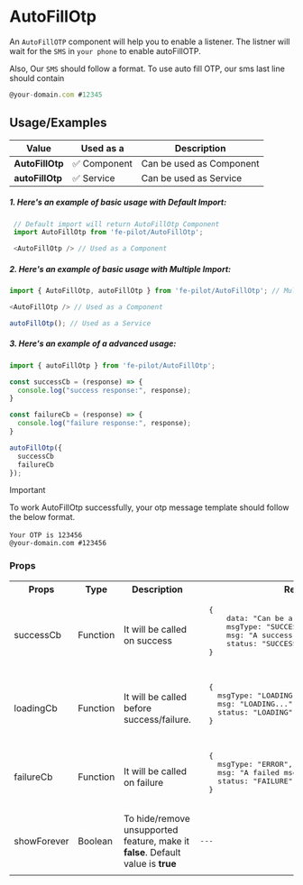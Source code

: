 # AutoFillOtp

  An ```AutoFillOTP``` component will help you to enable a listener. The listner will wait for the ```SMS``` in ```your phone``` to enable autoFillOTP.

  Also, Our ```SMS``` should follow a format. To use auto fill OTP, our sms last line should contain

  ```javascript
  @your-domain.com #12345
```

  ## Usage/Examples

| Value |  Used as a  | Description|
|--------- | -------- |-----------------|
| <b>AutoFillOtp</b> | :white_check_mark: Component | Can be used as Component |
| <b>autoFillOtp<b> | :white_check_mark: Service | Can be used as Service |

##### 1. Here's an example of basic usage with Default Import:
 ```javascript
  // Default import will return AutoFillOtp Component
  import AutoFillOtp from 'fe-pilot/AutoFillOtp';

  <AutoFillOtp /> // Used as a Component
  ```

##### 2. Here's an example of basic usage with Multiple Import:
  ```javascript
  import { AutoFillOtp, autoFillOtp } from 'fe-pilot/AutoFillOtp'; // Multi Export

  <AutoFillOtp /> // Used as a Component

  autoFillOtp(); // Used as a Service
  ```

##### 3. Here's an example of a advanced usage:

  ```javascript
  import { autoFillOtp } from 'fe-pilot/AutoFillOtp';

  const successCb = (response) => {
    console.log("success response:", response);
  }

  const failureCb = (response) => {
    console.log("failure response:", response);
  }

  autoFillOtp({
    successCb
    failureCb
  });

  ```

> [!Important]
> To work AutoFillOtp successfully, your otp message template should follow the below format.
> <br />
> <br />
> ```Your OTP is 123456```
> <br/>
> ```@your-domain.com #123456```

  ### Props

  <table>
    <tr>
      <th>
        Props
      </th>
      <th>
        Type
      </th>
      <th>
        Description
      </th>
      <th>
        Response
      </th>
    </tr>
    <tr>
      <td>
          successCb
      </td>
      <td>Function</td>
      <td> It will be called on success</td>
      <td>
        <pre>
  {
      data: "Can be array/object/string/number",
      msgType: "SUCCESSFUL",
      msg: "A success msg",
      status: "SUCCESS"
  }
        </pre>
      </td>
    </tr>
    <tr>
      <td>
          loadingCb
      </td>
      <td>Function</td>
      <td>
        It will be called before success/failure.
      </td>
      <td>
        <pre>
  {
    msgType: "LOADING",
    msg: "LOADING...",
    status: "LOADING"
  }
  </pre>
      </td>
    </tr>
    <tr>
      <td>
          failureCb
      </td>
      <td>Function</td>
      <td>
        It will be called on failure
      </td>
      <td>
         <pre>
  {
    msgType: "ERROR",
    msg: "A failed msg",
    status: "FAILURE"
  }
         </pre>
      </td>
    </tr>
     <tr>
      <td>
          showForever
      </td>
       <td>Boolean</td>
      <td>To hide/remove unsupported feature, make it <b>false</b>. Default value is <b>true</b></td>
      <td> <pre>---</pre> </td>
    </tr>
    <tr>
      <td></td>
      <td></td>
      <td></td>
      <td></td>
    </tr>
  </table>

